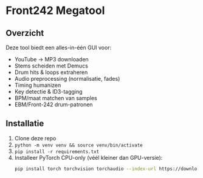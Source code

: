 # Front242 Megatool

## Overzicht
Deze tool biedt een alles-in-één GUI voor:
- YouTube → MP3 downloaden  
- Stems scheiden met Demucs  
- Drum hits & loops extraheren  
- Audio preprocessing (normalisatie, fades)  
- Timing humanizen  
- Key detectie & ID3-tagging  
- BPM/maat matchen van samples  
- EBM/Front-242 drum-patronen

## Installatie
1. Clone deze repo  
2. `python -m venv venv && source venv/bin/activate`  
3. `pip install -r requirements.txt`  
4. Installeer PyTorch CPU-only (véél kleiner dan GPU-versie):
   ```bash
   pip install torch torchvision torchaudio --index-url https://download.pytorch.org/whl/cpu

